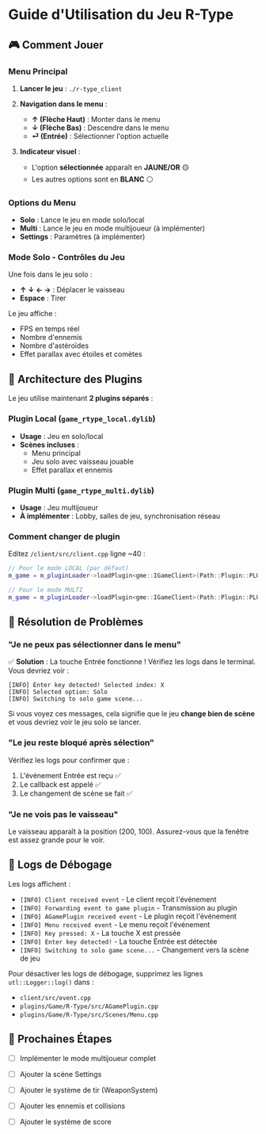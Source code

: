 # Guide d'Utilisation du Jeu R-Type

## 🎮 Comment Jouer

### Menu Principal

1. **Lancer le jeu** : `./r-type_client`

2. **Navigation dans le menu** :
   - **↑ (Flèche Haut)** : Monter dans le menu
   - **↓ (Flèche Bas)** : Descendre dans le menu
   - **⏎ (Entrée)** : Sélectionner l'option actuelle

3. **Indicateur visuel** :
   - L'option **sélectionnée** apparaît en **JAUNE/OR** 🟡
   - Les autres options sont en **BLANC** ⚪

### Options du Menu

- **Solo** : Lance le jeu en mode solo/local
- **Multi** : Lance le jeu en mode multijoueur (à implémenter)
- **Settings** : Paramètres (à implémenter)

### Mode Solo - Contrôles du Jeu

Une fois dans le jeu solo :

- **↑ ↓ ← →** : Déplacer le vaisseau
- **Espace** : Tirer

Le jeu affiche :
- FPS en temps réel
- Nombre d'ennemis
- Nombre d'astéroïdes  
- Effet parallax avec étoiles et comètes

## 🔧 Architecture des Plugins

Le jeu utilise maintenant **2 plugins séparés** :

### Plugin Local (`game_rtype_local.dylib`)
- **Usage** : Jeu en solo/local
- **Scènes incluses** :
  - Menu principal
  - Jeu solo avec vaisseau jouable
  - Effet parallax et ennemis

### Plugin Multi (`game_rtype_multi.dylib`)
- **Usage** : Jeu multijoueur
- **À implémenter** : Lobby, salles de jeu, synchronisation réseau

### Comment changer de plugin

Editez `/client/src/client.cpp` ligne ~40 :

```cpp
// Pour le mode LOCAL (par défaut)
m_game = m_pluginLoader->loadPlugin<gme::IGameClient>(Path::Plugin::PLUGIN_GAME_RTYPE_LOCAL.string());

// Pour le mode MULTI
m_game = m_pluginLoader->loadPlugin<gme::IGameClient>(Path::Plugin::PLUGIN_GAME_RTYPE_MULTI.string());
```

## 🐛 Résolution de Problèmes

### "Je ne peux pas sélectionner dans le menu"

✅ **Solution** : La touche Entrée fonctionne ! Vérifiez les logs dans le terminal. Vous devriez voir :
```
[INFO] Enter key detected! Selected index: X
[INFO] Selected option: Solo
[INFO] Switching to solo game scene...
```

Si vous voyez ces messages, cela signifie que le jeu **change bien de scène** et vous devriez voir le jeu solo se lancer.

### "Le jeu reste bloqué après sélection"

Vérifiez les logs pour confirmer que :
1. L'événement Entrée est reçu ✅
2. Le callback est appelé ✅  
3. Le changement de scène se fait ✅

### "Je ne vois pas le vaisseau"

Le vaisseau apparaît à la position (200, 100). Assurez-vous que la fenêtre est assez grande pour le voir.

## 📝 Logs de Débogage

Les logs affichent :
- `[INFO] Client received event` - Le client reçoit l'événement
- `[INFO] Forwarding event to game plugin` - Transmission au plugin
- `[INFO] AGamePlugin received event` - Le plugin reçoit l'événement
- `[INFO] Menu received event` - Le menu reçoit l'événement
- `[INFO] Key pressed: X` - La touche X est pressée
- `[INFO] Enter key detected!` - La touche Entrée est détectée
- `[INFO] Switching to solo game scene...` - Changement vers la scène de jeu

Pour désactiver les logs de débogage, supprimez les lignes `utl::Logger::log()` dans :
- `client/src/event.cpp`
- `plugins/Game/R-Type/src/AGamePlugin.cpp`
- `plugins/Game/R-Type/src/Scenes/Menu.cpp`

## 🚀 Prochaines Étapes

- [ ] Implémenter le mode multijoueur complet
- [ ] Ajouter la scène Settings
- [ ] Ajouter le système de tir (WeaponSystem)
- [ ] Ajouter les ennemis et collisions
- [ ] Ajouter le système de score

